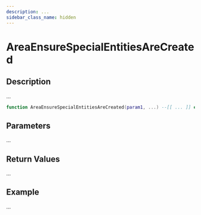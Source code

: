 ```yaml
---
description: ...
sidebar_class_name: hidden
---
```


# AreaEnsureSpecialEntitiesAreCreated

## Description

...

```lua
function AreaEnsureSpecialEntitiesAreCreated(param1, ...) --[[ ... ]] end
```

## Parameters

...

## Return Values

...

## Example

...

